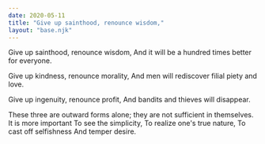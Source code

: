 ```yaml
---
date: 2020-05-11
title: "Give up sainthood, renounce wisdom,"
layout: "base.njk"
---
```


Give up sainthood, renounce wisdom,
And it will be a hundred times better for everyone.

Give up kindness, renounce morality,
And men will rediscover filial piety and love.

Give up ingenuity, renounce profit,
And bandits and thieves will disappear.

These three are outward forms alone; they are not sufficient in themselves.
It is more important
To see the simplicity,
To realize one's true nature,
To cast off selfishness
And temper desire.


